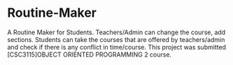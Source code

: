 # Routine-Maker
A Routine Maker for Students. Teachers/Admin can change the course, add sections. Students can take the courses that are offered by teachers/admin and check if there is any conflict in time/course. This project was submitted [CSC3115]OBJECT ORIENTED PROGRAMMING 2 course. 
